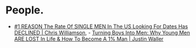 # People.
- [#1 REASON The Rate Of SINGLE MEN In The US Looking For Dates Has DECLINED | Chris Williamson](https://youtu.be/u6LbujOqYd0), - [Turning Boys Into Men: Why Young Men ARE LOST In Life &amp; How To Become A 1% Man | Justin Waller](https://youtu.be/mrND5lSPEQU)

